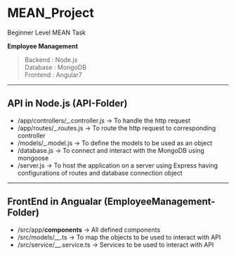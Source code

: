 # MEAN_Project
Beginner Level MEAN Task

**Employee Management**
> Backend : Node.js                 
> Database : MongoDB               
> Frontend : Angular7              

-------------------------------------------------------------------------------------------
API in Node.js (API-Folder)
-------------------------------------------------------------------------------------------
- /app/controllers/_.controller.js 
	-> To handle the http request 
- /app/routes/_.routes.js 
	-> To route the http request to corresponding controller
- /models/_.model.js 
	-> To define the models to be used as an object
- /database.js 
	-> To connect and interact with the MongoDB using mongoose
- /server.js 
	-> To host the application on a server using Express having configurations of routes and database connection object
	
	
	
-------------------------------------------------------------------------------------------
FrontEnd in Angualar (EmployeeManagement-Folder)
-------------------------------------------------------------------------------------------

- /src/app/__components__ 
	-> All defined components
- /src/models/__.ts
	-> To map the objects to be used to interact with API
- /src/service/__.service.ts
	-> Services to be used to interact with API
